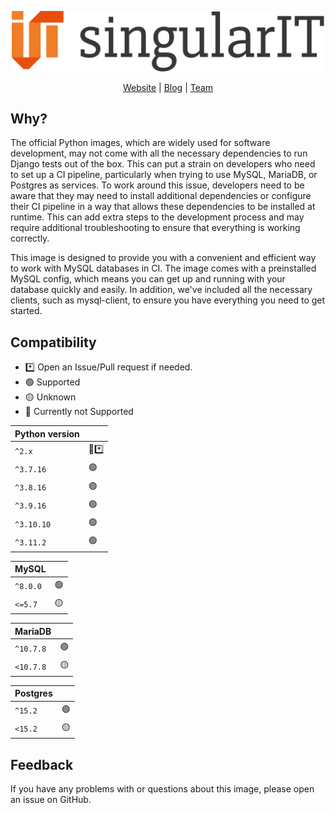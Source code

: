 <p align="center">
  <a href="https://www.singular-it.de/">
    <picture>
      <source media="(prefers-color-scheme: dark)"  srcset="./documents/singular_it_dark.png">
      <source media="(prefers-color-scheme: light)" srcset="./documents/singular_it_light.png">
      <img width="500px" alt="singularIT Logo" src="./documents/singular_it_light.png">
    </picture>    
  </a>
</p>
<p align="center">
  <a href="https://www.singular-it.de/">Website</a> |
  <a href="https://blog.singular-it.de/">Blog</a> |
  <a href="https://www.singular-it.de/team">Team</a>
</p>

## Why?

The official Python images, which are widely used for software development, may not come with all the necessary
dependencies to run Django tests out of the box. This can put a strain on developers who need to set up a CI pipeline,
particularly when trying to use MySQL, MariaDB, or Postgres as services. To work around this issue, developers need to
be aware that they may need to install additional dependencies or configure their CI pipeline in a way that allows these
dependencies to be installed at runtime. This can add extra steps to the development process and may require additional
troubleshooting to ensure that everything is working correctly.

This image is designed to provide you with a convenient and efficient way to work with MySQL databases in CI. The image
comes with a preinstalled MySQL config, which means you can get up and running with your database quickly and easily. In
addition, we've included all the necessary clients, such as mysql-client, to ensure you have everything you need to get
started.

## Compatibility

- *️⃣ Open an Issue/Pull request if needed.
- 🟢 Supported
- 🟡 Unknown
- 🔴 Currently not Supported

| Python version |       |
|----------------|-------|
| `^2.x`         | 🔴*️⃣ |
| `^3.7.16`      | 🟢    |
| `^3.8.16`      | 🟢    |
| `^3.9.16`      | 🟢    |
| `^3.10.10`     | 🟢    |
| `^3.11.2`      | 🟢    |

| MySQL    |     |
|----------|-----|
| `^8.0.0` | 🟢  |
| `<=5.7`  | 🟡  |

| MariaDB   |     |
|-----------|-----|
| `^10.7.8` | 🟢  |
| `<10.7.8` | 🟡  |

| Postgres |     |
|----------|-----|
| `^15.2`  | 🟢  |
| `<15.2`  | 🟡  |

## Feedback

If you have any problems with or questions about this image, please open an issue on GitHub.